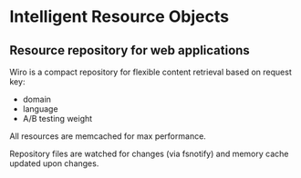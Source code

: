 Intelligent Resource Objects
================================
Resource repository for web applications
----------------------------------------

Wiro is a compact repository for flexible content retrieval based on request key:
* domain
* language
* A/B testing weight

All resources are memcached for max performance.

Repository files are watched for changes (via fsnotify) and memory cache updated upon changes.
